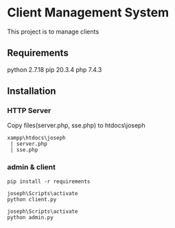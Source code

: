 # Client Management System
This project is to manage clients

## Requirements
python 2.7.18
pip 20.3.4
php 7.4.3

## Installation

### HTTP Server
Copy files(server.php, sse.php) to htdocs\joseph
```
xampp\htdocs\joseph
 | server.php
 | sse.php
```

### admin & client
```
pip install -r requirements

joseph\Scripts\activate
python client.py

joseph\Scripts\activate
python admin.py
```

